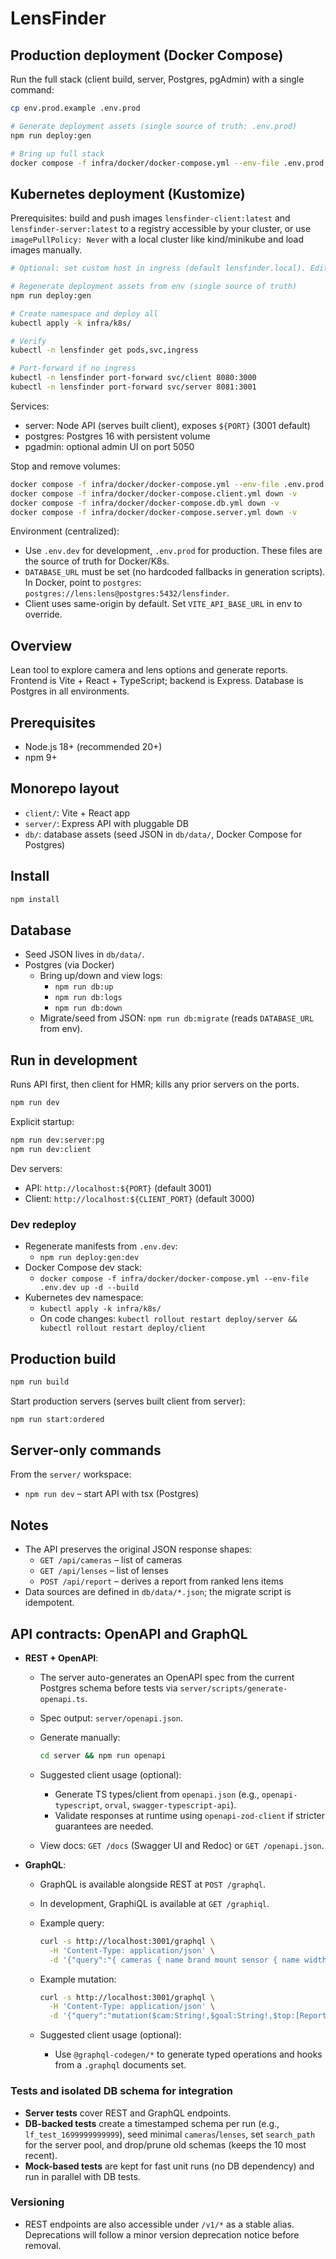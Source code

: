 # LensFinder

## Production deployment (Docker Compose)

Run the full stack (client build, server, Postgres, pgAdmin) with a single command:

```bash
cp env.prod.example .env.prod

# Generate deployment assets (single source of truth: .env.prod)
npm run deploy:gen

# Bring up full stack
docker compose -f infra/docker/docker-compose.yml --env-file .env.prod up -d --build
```

## Kubernetes deployment (Kustomize)

Prerequisites: build and push images `lensfinder-client:latest` and `lensfinder-server:latest` to a registry accessible by your cluster, or use `imagePullPolicy: Never` with a local cluster like kind/minikube and load images manually.

```bash
# Optional: set custom host in ingress (default lensfinder.local). Edit infra/k8s/ingress.yaml or /etc/hosts.

# Regenerate deployment assets from env (single source of truth)
npm run deploy:gen

# Create namespace and deploy all
kubectl apply -k infra/k8s/

# Verify
kubectl -n lensfinder get pods,svc,ingress

# Port-forward if no ingress
kubectl -n lensfinder port-forward svc/client 8080:3000
kubectl -n lensfinder port-forward svc/server 8081:3001
```

Services:

- server: Node API (serves built client), exposes `${PORT}` (3001 default)
- postgres: Postgres 16 with persistent volume
- pgadmin: optional admin UI on port 5050

Stop and remove volumes:

```bash
docker compose -f infra/docker/docker-compose.yml --env-file .env.prod down -v
docker compose -f infra/docker/docker-compose.client.yml down -v
docker compose -f infra/docker/docker-compose.db.yml down -v
docker compose -f infra/docker/docker-compose.server.yml down -v
```

Environment (centralized):

- Use `.env.dev` for development, `.env.prod` for production. These files are the source of truth for Docker/K8s.
- `DATABASE_URL` must be set (no hardcoded fallbacks in generation scripts). In Docker, point to `postgres`: `postgres://lens:lens@postgres:5432/lensfinder`.
- Client uses same-origin by default. Set `VITE_API_BASE_URL` in env to override.

## Overview

Lean tool to explore camera and lens options and generate reports. Frontend is Vite + React + TypeScript; backend is Express. Database is Postgres in all environments.

## Prerequisites

- Node.js 18+ (recommended 20+)
- npm 9+

## Monorepo layout

- `client/`: Vite + React app
- `server/`: Express API with pluggable DB
- `db/`: database assets (seed JSON in `db/data/`, Docker Compose for Postgres)

## Install

```bash
npm install
```

## Database

- Seed JSON lives in `db/data/`.
- Postgres (via Docker)
  - Bring up/down and view logs:
    - `npm run db:up`
    - `npm run db:logs`
    - `npm run db:down`
  - Migrate/seed from JSON: `npm run db:migrate` (reads `DATABASE_URL` from env).

## Run in development

Runs API first, then client for HMR; kills any prior servers on the ports.

```bash
npm run dev
```

Explicit startup:

```bash
npm run dev:server:pg
npm run dev:client
```

Dev servers:

- API: `http://localhost:${PORT}` (default 3001)
- Client: `http://localhost:${CLIENT_PORT}` (default 3000)

### Dev redeploy

- Regenerate manifests from `.env.dev`:
  - `npm run deploy:gen:dev`
- Docker Compose dev stack:
  - `docker compose -f infra/docker/docker-compose.yml --env-file .env.dev up -d --build`
- Kubernetes dev namespace:
  - `kubectl apply -k infra/k8s/`
  - On code changes: `kubectl rollout restart deploy/server && kubectl rollout restart deploy/client`

## Production build

```bash
npm run build
```

Start production servers (serves built client from server):

```bash
npm run start:ordered
```

## Server-only commands

From the `server/` workspace:

- `npm run dev` – start API with tsx (Postgres)

## Notes

- The API preserves the original JSON response shapes:
  - `GET /api/cameras` – list of cameras
  - `GET /api/lenses` – list of lenses
  - `POST /api/report` – derives a report from ranked lens items
- Data sources are defined in `db/data/*.json`; the migrate script is idempotent.

## API contracts: OpenAPI and GraphQL

- **REST + OpenAPI**:
  - The server auto-generates an OpenAPI spec from the current Postgres schema before tests via `server/scripts/generate-openapi.ts`.
  - Spec output: `server/openapi.json`.
  - Generate manually:

    ```bash
    cd server && npm run openapi
    ```

  - Suggested client usage (optional):
    - Generate TS types/client from `openapi.json` (e.g., `openapi-typescript`, `orval`, `swagger-typescript-api`).
    - Validate responses at runtime using `openapi-zod-client` if stricter guarantees are needed.
  - View docs: `GET /docs` (Swagger UI and Redoc) or `GET /openapi.json`.

- **GraphQL**:
  - GraphQL is available alongside REST at `POST /graphql`.
  - In development, GraphiQL is available at `GET /graphiql`.
  - Example query:

    ```bash
    curl -s http://localhost:3001/graphql \
      -H 'Content-Type: application/json' \
      -d '{"query":"{ cameras { name brand mount sensor { name width_mm height_mm } } }"}'
    ```

  - Example mutation:

    ```bash
    curl -s http://localhost:3001/graphql \
      -H 'Content-Type: application/json' \
      -d '{"query":"mutation($cam:String!,$goal:String!,$top:[ReportItemInput!]!){ report(cameraName:$cam, goal:$goal, top:$top){ cameraName goal items { name rank } }}","variables": {"cam":"A","goal":"B","top":[{"name":"L1","total":90,"weight_g":1000,"price_chf":2000,"type":"zoom"}]}}'
    ```

  - Suggested client usage (optional):
    - Use `@graphql-codegen/*` to generate typed operations and hooks from a `.graphql` documents set.

### Tests and isolated DB schema for integration

- **Server tests** cover REST and GraphQL endpoints.
- **DB-backed tests** create a timestamped schema per run (e.g., `lf_test_1699999999999`), seed minimal `cameras`/`lenses`, set `search_path` for the server pool, and drop/prune old schemas (keeps the 10 most recent).
- **Mock-based tests** are kept for fast unit runs (no DB dependency) and run in parallel with DB tests.

### Versioning

- REST endpoints are also accessible under `/v1/*` as a stable alias. Deprecations will follow a minor version deprecation notice before removal.
